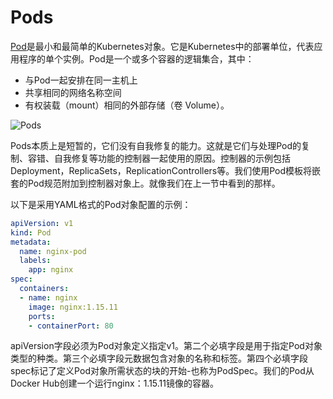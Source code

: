 # Pods

[Pod](https://kubernetes.io/docs/concepts/workloads/pods/pod-overview/)是最小和最简单的Kubernetes对象。它是Kubernetes中的部署单位，代表应用程序的单个实例。Pod是一个或多个容器的逻辑集合，其中：

* 与Pod一起安排在同一主机上
* 共享相同的网络名称空间
* 有权装载（mount）相同的外部存储（卷 Volume）。

![Pods](https://github.com/yangdi611/docs/tree/9182ec0aacc614915b8202361f45684572b4ddf8/.gitbook/assets/image%20%2844%29.png)

Pods本质上是短暂的，它们没有自我修复的能力。这就是它们与处理Pod的复制、容错、自我修复等功能的控制器一起使用的原因。控制器的示例包括Deployment，ReplicaSets，ReplicationControllers等。我们使用Pod模板将嵌套的Pod规范附加到控制器对象上。就像我们在上一节中看到的那样。

以下是采用YAML格式的Pod对象配置的示例：

```yaml
apiVersion: v1
kind: Pod
metadata:
  name: nginx-pod
  labels:
    app: nginx
spec:
  containers:
  - name: nginx
    image: nginx:1.15.11
    ports:
    - containerPort: 80
```

apiVersion字段必须为Pod对象定义指定v1。第二个必填字段是用于指定Pod对象类型的种类。第三个必填字段元数据包含对象的名称和标签。第四个必填字段spec标记了定义Pod对象所需状态的块的开始-也称为PodSpec。我们的Pod从Docker Hub创建一个运行nginx：1.15.11镜像的容器。

